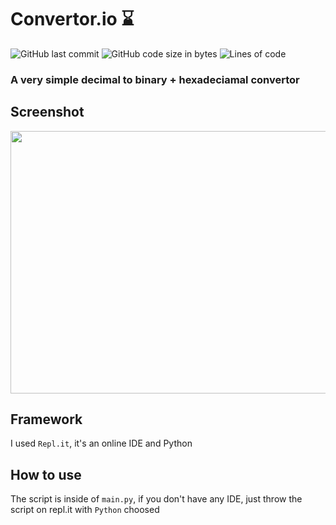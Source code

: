 # Convertor.io ⌛

![GitHub last commit](https://img.shields.io/github/last-commit/alexandreaero/convertor.io)
![GitHub code size in bytes](https://img.shields.io/github/languages/code-size/alexandreaero/convertor.io)
![Lines of code](https://img.shields.io/tokei/lines/github/alexandreaero/convertor.io)

### A very simple decimal to binary + hexadeciamal convertor

## Screenshot 
<img src ="https://user-images.githubusercontent.com/66020831/112164914-939dc600-8bee-11eb-9baf-41696c5cecd8.png" width="800" height="420">

## Framework 
I used ``Repl.it``, it's an online IDE and Python

## How to use
The script is inside of ``main.py``, if you don't have any IDE, just throw the script on repl.it with ``Python`` choosed  
